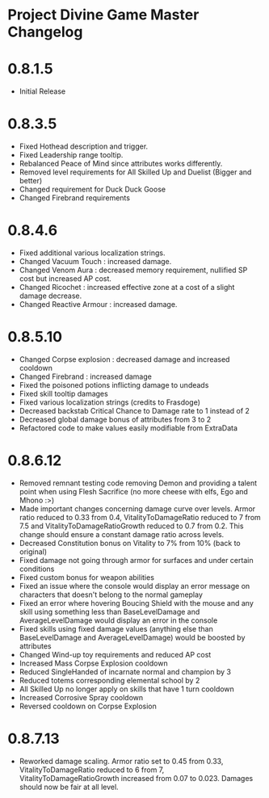 Project Divine Game Master Changelog
=======
# 0.8.1.5
* Initial Release

# 0.8.3.5
* Fixed Hothead description and trigger.
* Fixed Leadership range tooltip.
* Rebalanced Peace of Mind since attributes works differently.
* Removed level requirements for All Skilled Up and Duelist (Bigger and better)
* Changed requirement for Duck Duck Goose
* Changed Firebrand requirements

# 0.8.4.6
* Fixed additional various localization strings.
* Changed Vacuum Touch : increased damage.
* Changed Venom Aura : decreased memory requirement, nullified SP cost but increased AP cost.
* Changed Ricochet : increased effective zone at a cost of a slight damage decrease.
* Changed Reactive Armour : increased damage.

# 0.8.5.10
* Changed Corpse explosion : decreased damage and increased cooldown
* Changed Firebrand : increased damage
* Fixed the poisoned potions inflicting damage to undeads
* Fixed skill tooltip damages 
* Fixed various localization strings (credits to Frasdoge)
* Decreased backstab Critical Chance to Damage rate to 1 instead of 2
* Decreased global damage bonus of attributes from 3 to 2
* Refactored code to make values easily modifiable from ExtraData

# 0.8.6.12
* Removed remnant testing code removing Demon and providing a talent point when using Flesh Sacrifice (no more cheese with elfs, Ego and Mhono :>)
* Made important changes concerning damage curve over levels. Armor ratio reduced to 0.33 from 0.4, VitalityToDamageRatio reduced to 7 from 7.5 and VitalityToDamageRatioGrowth reduced to 0.7 from 0.2. This change should ensure a constant damage ratio across levels.
* Decreased Constitution bonus on Vitality to 7% from 10% (back to original)
* Fixed damage not going through armor for surfaces and under certain conditions
* Fixed custom bonus for weapon abilities
* Fixed an issue where the console would display an error message on characters that doesn't belong to the normal gameplay
* Fixed an error where hovering Boucing Shield with the mouse and any skill using something less than BaseLevelDamage and AverageLevelDamage would display an error in the console
* Fixed skills using fixed damage values (anything else than BaseLevelDamage and AverageLevelDamage) would be boosted by attributes
* Changed Wind-up toy requirements and reduced AP cost
* Increased Mass Corpse Explosion cooldown
* Reduced SingleHanded of incarnate normal and champion by 3
* Reduced totems corresponding elemental school by 2
* All Skilled Up no longer apply on skills that have 1 turn cooldown
* Increased Corrosive Spray cooldown
* Reversed cooldown on Corpse Explosion

# 0.8.7.13
* Reworked damage scaling. Armor ratio set to 0.45 from 0.33, VitalityToDamageRatio reduced to 6 from 7, VitalityToDamageRatioGrowth increased from 0.07 to 0.023. Damages should now be fair at all level.